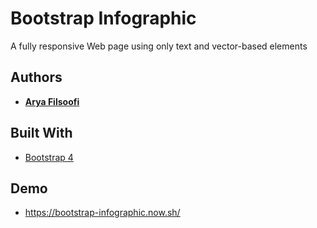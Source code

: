 # Bootstrap Infographic
A fully responsive Web page using only text and vector-based elements
## Authors
* **[Arya Filsoofi](https://aryafilsoofi.com)**
## Built With
* [Bootstrap 4](https://getbootstrap.com/)
## Demo
* https://bootstrap-infographic.now.sh/